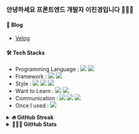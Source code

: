 ### 안녕하세요 프론트엔드 개발자 이진경입니다 🙋🏻‍♀️

#### 📝 Blog
- [Velog](https://velog.io/@heyjinie0-0/posts)

#### 🛠️ Tech Stacks
- Programming Language : <img src="https://img.shields.io/badge/JavaScript-F7DF1E?style=flat&logo=JavaScript&logoColor=white"/> <img src="https://img.shields.io/badge/Typescript-3178C6?style=flat&logo=typescript&logoColor=white"/>
- Framework : <img src="https://img.shields.io/badge/React-61DAFB?style=flat&logo=React&logoColor=white"/> <img src="https://img.shields.io/badge/Next.js-000000?style=flat&logo=Nextdotjs&logoColor=white"/>
- Style : <img src="https://img.shields.io/badge/Tailwind CSS-06B6D4?style=flat&logo=Tailwind CSS&logoColor=white"/> <img src="https://img.shields.io/badge/SASS-CC6699?style=flat&logo=SASS&logoColor=white"/>  <img src="https://img.shields.io/badge/styledcomponents-DB7093?style=flat&logo=styledcomponents&logoColor=white"/>
- Want to Learn : <img src="https://img.shields.io/badge/Jest-C21325?style=flat&logo=Jest&logoColor=white"/> <img src="https://img.shields.io/badge/Storybook-FF4785?style=flat&logo=Storybook&logoColor=white"/>
- Communication : <img src="https://img.shields.io/badge/Notion-000000?style=flat&logo=Notion&logoColor=white"/> <img src="https://img.shields.io/badge/Slack-4A154B?style=flat&logo=Slack&logoColor=white"/>  <img src="https://img.shields.io/badge/Discord-5865F2?style=flat&logo=Discord&logoColor=white"/>
- Once I used : <img src="https://img.shields.io/badge/Ruby on Rails-D30001?style=flat&logo=Ruby on Rails&logoColor=white"/>

  
<details>
  <summary><b>🔥 GitHub Streak</b></summary>
  <a href="https://git.io/streak-stats"><img src="https://streak-stats.demolab.com?user=i-jinkyung" alt="GitHub Streak" /></a>
</details>

<details>
  <summary><b>👩🏻‍💻 GitHub Stats</b></summary>

  ![jinkyung's GitHub stats](https://github-readme-stats.vercel.app/api?username=i-jinkyung&show_icons=true&theme=radical)
  ![Top Langs](https://github-readme-stats.vercel.app/api/top-langs/?username=i-jinkyung&layout=compact&theme=radical)
</details>
